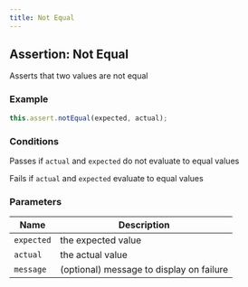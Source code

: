 ```yaml
---
title: Not Equal 
---
```


## Assertion: Not Equal 

Asserts that two values are not equal 

### Example 

```ts 
this.assert.notEqual(expected, actual);
``` 

### Conditions 

Passes if `actual` and `expected` do not evaluate to equal values

Fails if `actual` and `expected` evaluate to equal values 

### Parameters 

| Name | Description | 
|---|---| 
| `expected` | the expected value |
| `actual` | the actual value |
| `message` | (optional) message to display on failure |